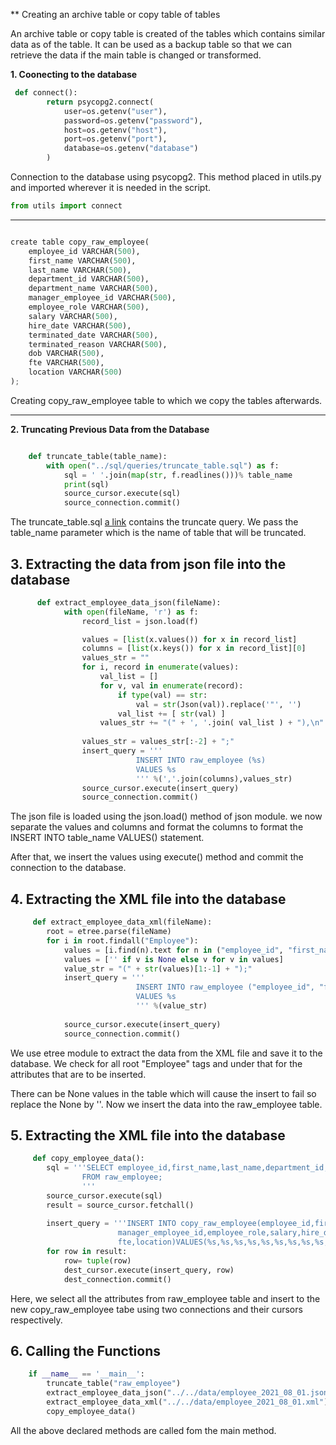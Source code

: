 ** Creating an archive table or copy table of tables

An archive table or copy table is created of the tables which contains similar data as of the table. It can be used as a backup table so that we can retrieve the data if the main table is changed or transformed.


**1. Coonecting to the database**

[//]:comment

~~~ python
 def connect():
        return psycopg2.connect(
            user=os.getenv("user"),
            password=os.getenv("password"),
            host=os.getenv("host"),
            port=os.getenv("port"),
            database=os.getenv("database")
        )
~~~

Connection to the database using psycopg2. This method placed in utils.py and imported wherever it is needed in the script.

~~~ python
from utils import connect
~~~

---
~~~ python

create table copy_raw_employee(
    employee_id VARCHAR(500),
    first_name VARCHAR(500),
    last_name VARCHAR(500),
    department_id VARCHAR(500),
    department_name VARCHAR(500),
    manager_employee_id VARCHAR(500),
    employee_role VARCHAR(500),
    salary VARCHAR(500),
    hire_date VARCHAR(500),
    terminated_date VARCHAR(500),
    terminated_reason VARCHAR(500),
    dob VARCHAR(500),
    fte VARCHAR(500),
    location VARCHAR(500)
);
~~~

Creating  copy_raw_employee table to which we copy the tables afterwards.

---
**2. Truncating Previous Data from the Database**

~~~python

    def truncate_table(table_name):
        with open("../sql/queries/truncate_table.sql") as f:
            sql = ' '.join(map(str, f.readlines()))% table_name
            print(sql)
            source_cursor.execute(sql)       
            source_connection.commit()

~~~
The truncate_table.sql [a link](https://github.com/nischalbadal/data-warehouse-assignments-leapfrog/blob/day-3/assignment-day-3/src/sql/queries/truncate_table.sql) contains the truncate query. We pass the table_name parameter which is the name of table that will be truncated.

**3. Extracting the data from json file into the database**
---
~~~ python
      def extract_employee_data_json(fileName):
            with open(fileName, 'r') as f:
                record_list = json.load(f)

                values = [list(x.values()) for x in record_list]
                columns = [list(x.keys()) for x in record_list][0]      
                values_str = ""
                for i, record in enumerate(values):
                    val_list = []
                    for v, val in enumerate(record):
                        if type(val) == str:
                            val = str(Json(val)).replace('"', '')
                        val_list += [ str(val) ]
                    values_str += "(" + ', '.join( val_list ) + "),\n"
            
                values_str = values_str[:-2] + ";"   
                insert_query = '''
                            INSERT INTO raw_employee (%s) 
                            VALUES %s
                            ''' %(','.join(columns),values_str)
                source_cursor.execute(insert_query)       
                source_connection.commit()
~~~

The json file is loaded using the json.load() method of json module. we now separate the values and columns and format the columns to format the INSERT INTO table_name VALUES() statement. 

After that, we insert the values using execute() method and commit the connection to the database.

**4. Extracting the XML file into the database**
---
~~~ python
     def extract_employee_data_xml(fileName):
        root = etree.parse(fileName)
        for i in root.findall("Employee"):
            values = [i.find(n).text for n in ("employee_id", "first_name", "last_name", "department_id", "department_name","manager_employee_id","employee_role","salary","hire_date","terminated_date","terminated_reason","dob","fte","location")]
            values = ['' if v is None else v for v in values]
            value_str = "(" + str(values)[1:-1] + ");"
            insert_query = '''
                            INSERT INTO raw_employee ("employee_id", "first_name", "last_name", "department_id", "department_name","manager_employee_id","employee_role","salary","hire_date","terminated_date","terminated_reason","dob","fte","location") 
                            VALUES %s
                            ''' %(value_str)
          
            source_cursor.execute(insert_query)       
            source_connection.commit()
~~~

We use etree module to extract the data from the XML file and save it to the database. We check for all root "Employee" tags and under that for the attributes that are to be inserted. 

There can be None values in the table which will cause the insert to fail so replace the None by ''. Now we insert the data into the raw_employee table. 

**5. Extracting the XML file into the database**
---
~~~ python
     def copy_employee_data():
        sql = '''SELECT employee_id,first_name,last_name,department_id,department_name,manager_employee_id,employee_role,salary,hire_date,terminated_date,terminated_reason,dob,fte,location
                FROM raw_employee;
                '''
        source_cursor.execute(sql)
        result = source_cursor.fetchall()
     
        insert_query = '''INSERT INTO copy_raw_employee(employee_id,first_name,last_name,department_id,department_name,
                        manager_employee_id,employee_role,salary,hire_date,terminated_date,terminated_reason,dob,
                        fte,location)VALUES(%s,%s,%s,%s,%s,%s,%s,%s,%s,%s,%s,%s,%s,%s);'''
        for row in result:
            row= tuple(row)
            dest_cursor.execute(insert_query, row)
            dest_connection.commit()   
~~~

Here, we select all the attributes from raw_employee table and insert to the new copy_raw_employee tabe using two connections and their cursors respectively.

**6. Calling the Functions**
---
~~~ python
    if __name__ == '__main__':
        truncate_table("raw_employee")
        extract_employee_data_json("../../data/employee_2021_08_01.json")
        extract_employee_data_xml("../../data/employee_2021_08_01.xml")
        copy_employee_data()
~~~

All the above declared methods are called fom the main method.
